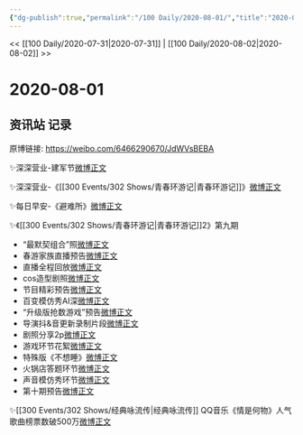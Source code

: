 ```yaml
---
{"dg-publish":true,"permalink":"/100 Daily/2020-08-01/","title":"2020-08-01","created":"2023-04-06T22:22:27.038+08:00","updated":"2023-04-06T22:23:03.412+08:00"}
---
```



<< [[100 Daily/2020-07-31\|2020-07-31]] | [[100 Daily/2020-08-02\|2020-08-02]] >>

# 2020-08-01

## 资讯站 记录

原博链接: https://weibo.com/6466290670/JdWVsBEBA

✨深深营业-建军节[微博正文](https://m.weibo.cn/6466290670/4533090640199745)

✨深深营业-《[[300 Events/302 Shows/青春环游记\|青春环游记]]》[微博正文](https://m.weibo.cn/6466290670/4533212178815331)

✨每日早安-《避难所》[微博正文](https://m.weibo.cn/6466290670/4533026665537779)

✨《[[300 Events/302 Shows/青春环游记\|青春环游记]]2》第九期
- “最默契组合”照[微博正文](https://m.weibo.cn/6466290670/4533052179745926)
- 春游家族直播预告[微博正文](https://m.weibo.cn/6466290670/4533077739312248)
- 直播全程回放[微博正文](https://m.weibo.cn/6466290670/4533227933142496)
- cos造型剧照[微博正文](https://m.weibo.cn/6466290670/4533098593395023)
- 节目精彩预告[微博正文](https://m.weibo.cn/6466290670/4533115009638020)
- 百变模仿秀AI深[微博正文](https://m.weibo.cn/6466290670/4533131275143723)
- “升级版抢数游戏”预告[微博正文](https://m.weibo.cn/6466290670/4533148291177247)
- 导演抖&音更新录制片段[微博正文](https://m.weibo.cn/6466290670/4533160198804824)
- 剧照分享2p[微博正文](https://m.weibo.cn/6466290670/4533173814302160)
- 游戏环节花絮[微博正文](https://m.weibo.cn/6466290670/4533230965884325)
- 特殊版《不想睡》[微博正文](https://m.weibo.cn/6466290670/4533236992311972)
- 火锅店答题环节[微博正文](https://m.weibo.cn/6466290670/4533231678395547)
- 声音模仿秀环节[微博正文](https://m.weibo.cn/6466290670/4533239437861164)
- 第十期预告[微博正文](https://m.weibo.cn/6466290670/4533264503546110)

✨[[300 Events/302 Shows/经典咏流传\|经典咏流传]] QQ音乐《情是何物》人气歌曲榜票数破500万[微博正文](https://m.weibo.cn/6466290670/4533202750800896)
